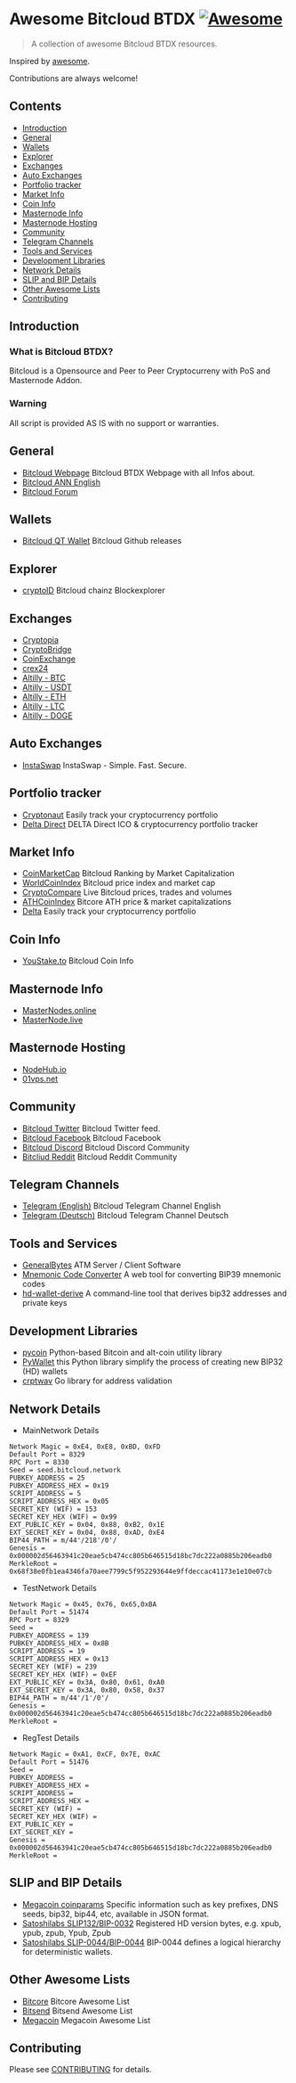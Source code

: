 # Awesome Bitcloud BTDX [![Awesome](https://awesome.re/badge.svg)](https://awesome.re)

> A collection of awesome Bitcloud BTDX resources.

Inspired by [awesome](https://github.com/sindresorhus/awesome).

Contributions are always welcome! 

## Contents
* [Introduction](#introduction)
* [General](#general)
* [Wallets](#wallets)
* [Explorer](#explorer)
* [Exchanges](#exchanges)
* [Auto Exchanges](#auto-exchanges)
* [Portfolio tracker](#portfolio-tracker)
* [Market Info](#market-info)
* [Coin Info](#coin-info)
* [Masternode Info](#masternode-info)
* [Masternode Hosting](#masternode-hosting)
* [Community](#community)
* [Telegram Channels](#telegram-channels)
* [Tools and Services](#tools-and-services)
* [Development Libraries](#development-libraries)
* [Network Details](#network-details)
* [SLIP and BIP Details](#slip-and-bip-details)
* [Other Awesome Lists](#other-awesome-lists)
* [Contributing](#contributing)

## Introduction
### What is Bitcloud BTDX?
Bitcloud is a Opensource and Peer to Peer Cryptocurreny with PoS and Masternode Addon.

### Warning
All script is provided AS IS with no support or warranties.


## General
* [Bitcloud Webpage](https://bit-cloud.info/) Bitcloud BTDX Webpage with all Infos about.
* [Bitcloud ANN English](https://bitcointalk.org/index.php?topic=2092583.0)
* [Bitcloud Forum](https://forum.bit-cloud.cc)


## Wallets
* [Bitcloud QT Wallet](https://github.com/LIMXTEC/Bitcloud/releases) Bitcloud Github releases


## Explorer
* [cryptoID](https://chainz.cryptoid.info/btdx/) Bitcloud chainz Blockexplorer


## Exchanges
* [Cryptopia](https://www.cryptopia.co.nz/Exchange/?market=BTDX_BTC)
* [CryptoBridge](https://wallet.crypto-bridge.org/market/BRIDGE.BTDX_BRIDGE.BTC)
* [CoinExchange](https://www.coinexchange.io/market/BTDX/BTC)
* [crex24](https://crex24.com/exchange/BTDX-BTC)
* [Altilly - BTC](https://www.altilly.com/market/BTDX_BTC)
* [Altilly - USDT](https://www.altilly.com/market/BTDX_USDT)
* [Altilly - ETH](https://www.altilly.com/market/BTDX_ETH)
* [Altilly - LTC](https://www.altilly.com/market/BTDX_LTC)
* [Altilly - DOGE](https://www.altilly.com/market/BTDX_DOGE)


## Auto Exchanges
* [InstaSwap](https://instaswap.io) InstaSwap - Simple. Fast. Secure.


## Portfolio tracker
* [Cryptonaut](https://www.cryptonaut.org) Easily track your cryptocurrency portfolio 
* [Delta Direct](https://delta.app) DELTA Direct ICO & cryptocurrency portfolio tracker


## Market Info
* [CoinMarketCap](https://coinmarketcap.com/currencies/bitcloud/) Bitcloud Ranking by Market Capitalization
* [WorldCoinIndex](https://www.worldcoinindex.com/coin/bitcloud) Bitcloud price index and market cap
* [CryptoCompare](https://www.cryptocompare.com/coins/btdx/overview/BTC) Live Bitcloud prices, trades and volumes
* [ATHCoinIndex](https://athcoinindex.com/coin/bitcloud) Bitcore ATH price & market capitalizations
* [Delta](https://delta.app) Easily track your cryptocurrency portfolio


## Coin Info
* [YouStake.to](https://youstake.to) Bitcloud Coin Info


## Masternode Info
* [MasterNodes.online](https://masternodes.online/currencies/BTDX/)
* [MasterNode.live](https://masternode.live/currencies/BTDX/Bitcloud)


## Masternode Hosting
* [NodeHub.io](https://nodehub.io/) 
* [01vps.net](https://01vps.net)


## Community
* [Bitcloud Twitter](https://twitter.com/bitcloud_btdx) Bitcloud Twitter feed.
* [Bitcloud Facebook](https://www.facebook.com/Bitcloud.BTDX/) Bitcloud Facebook
* [Bitcloud Discord](https://discord.gg/kgWVGD2) Bitcloud Discord Community
* [Bitcliud Reddit](https://reddit.com/r/bitcloud_btdx) Bitcloud Reddit Community


## Telegram Channels
* [Telegram (English)](https://t.me/bitcloud_btdx) Bitcloud Telegram Channel English
* [Telegram (Deutsch)](https://t.me/bitcloud_btdx_german) Bitcloud Telegram Channel Deutsch


## Tools and Services
* [GeneralBytes](https://github.com/GENERALBYTESCOM/batm_public) ATM Server / Client Software
* [Mnemonic Code Converter](https://iancoleman.io/bip39) A web tool for converting BIP39 mnemonic codes
* [hd-wallet-derive](https://github.com/dan-da/hd-wallet-derive) A command-line tool that derives bip32 addresses and private keys


## Development Libraries
* [pycoin](https://github.com/richardkiss/pycoin) Python-based Bitcoin and alt-coin utility library
* [PyWallet](https://github.com/ranaroussi/pywallet) this Python library simplify the process of creating new BIP32 (HD) wallets
* [crptwav](https://github.com/StrongSquirrel/crptwav) Go library for address validation


## Network Details
* MainNetwork Details
```
Network Magic = 0xE4, 0xE8, 0xBD, 0xFD
Default Port = 8329
RPC Port = 8330
Seed = seed.bitcloud.network
PUBKEY_ADDRESS = 25
PUBKEY_ADDRESS_HEX = 0x19
SCRIPT_ADDRESS = 5
SCRIPT_ADDRESS_HEX = 0x05
SECRET_KEY (WIF) = 153
SECRET_KEY_HEX (WIF) = 0x99
EXT_PUBLIC_KEY = 0x04, 0x88, 0xB2, 0x1E
EXT_SECRET_KEY = 0x04, 0x88, 0xAD, 0xE4
BIP44_PATH = m/44'/218'/0'/
Genesis = 0x000002d56463941c20eae5cb474cc805b646515d18bc7dc222a0885b206eadb0
MerkleRoot = 0x68f38e0fb1ea4346fa70aee7799c5f952293644e9ffdeccac41173e1e10e07cb
```
* TestNetwork Details
```
Network Magic = 0x45, 0x76, 0x65,0xBA
Default Port = 51474
RPC Port = 8329
Seed = 
PUBKEY_ADDRESS = 139
PUBKEY_ADDRESS_HEX = 0x8B
SCRIPT_ADDRESS = 19
SCRIPT_ADDRESS_HEX = 0x13
SECRET_KEY (WIF) = 239
SECRET_KEY_HEX (WIF) = 0xEF
EXT_PUBLIC_KEY = 0x3A, 0x80, 0x61, 0xA0
EXT_SECRET_KEY = 0x3A, 0x80, 0x58, 0x37
BIP44_PATH = m/44'/1'/0'/
Genesis = 0x000002d56463941c20eae5cb474cc805b646515d18bc7dc222a0885b206eadb0
MerkleRoot = 
```
* RegTest Details
```
Network Magic = 0xA1, 0xCF, 0x7E, 0xAC
Default Port = 51476
Seed = 
PUBKEY_ADDRESS = 
PUBKEY_ADDRESS_HEX = 
SCRIPT_ADDRESS = 
SCRIPT_ADDRESS_HEX = 
SECRET_KEY (WIF) = 
SECRET_KEY_HEX (WIF) = 
EXT_PUBLIC_KEY = 
EXT_SECRET_KEY = 
Genesis = 0x000002d56463941c20eae5cb474cc805b646515d18bc7dc222a0885b206eadb0
MerkleRoot = 
```


## SLIP and BIP Details
* [Megacoin coinparams](https://github.com/dan-da/coinparams/blob/master/coins/mec.json) Specific information such as key prefixes, DNS seeds, bip32, bip44, etc, available in JSON format.
* [Satoshilabs SLIP132/BIP-0032](https://github.com/satoshilabs/slips/blob/master/slip-0132.md#registered-hd-version-bytes) Registered HD version bytes, e.g. xpub, ypub, zpub, Ypub, Zpub
* [Satoshilabs SLIP-0044/BIP-0044](https://github.com/satoshilabs/slips/blob/master/slip-0044.md) BIP-0044 defines a logical hierarchy for deterministic wallets.


## Other Awesome Lists
* [Bitcore](https://github.com/LIMXTEC/awesome-bitcore-btx/) Bitcore Awesome List
* [Bitsend](https://github.com/LIMXTEC/awesome-bitsend-bsd/) Bitsend Awesome List
* [Megacoin](https://github.com/LIMXTEC/awesome-megacoin-mec/) Megacoin Awesome List


## Contributing
Please see [CONTRIBUTING](https://github.com/LIMXTEC/awesome-bitcloud-btdx/blob/master/contributing.md) for details.
